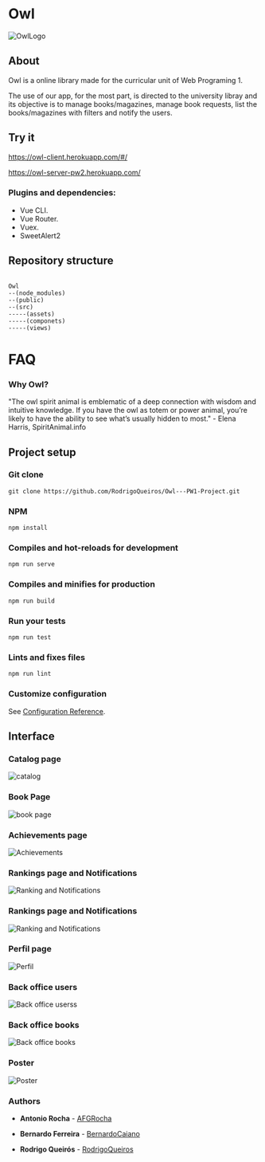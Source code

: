 # Owl
![OwlLogo ](Owl/src/assets/owl.png)


## About

Owl is a online library made for the curricular unit of Web Programing 1.

The use of our app, for the most part, is directed to the university libray and its objective is to manage books/magazines, manage book requests, list the books/magazines with filters and notify the users.

## Try it

https://owl-client.herokuapp.com/#/

https://owl-server-pw2.herokuapp.com/

### Plugins and dependencies:
* Vue CLI.
* Vue Router.
* Vuex.
* SweetAlert2

## Repository structure 

```mermaid

Owl  
--(node_modules) 
--(public)
--(src)
-----(assets)
-----(componets)
-----(views)
```

# FAQ

### Why Owl?
"The owl spirit animal is emblematic of a deep connection with wisdom and intuitive knowledge. If you have the owl as totem or power animal, you’re likely to have the ability to see what’s usually hidden to most." - Elena Harris, SpiritAnimal.info

## Project setup

### Git clone
```
git clone https://github.com/RodrigoQueiros/Owl---PW1-Project.git
```

### NPM
```
npm install
```

### Compiles and hot-reloads for development
```
npm run serve
```

### Compiles and minifies for production
```
npm run build
```

### Run your tests
```
npm run test
```

### Lints and fixes files
```
npm run lint
```

### Customize configuration
See [Configuration Reference](https://cli.vuejs.org/config/).

## Interface

### Catalog page
![catalog](Owl/src/assets/print1.png)

### Book Page
![book page](Owl/src/assets/print2.png)

### Achievements page
![Achievements](Owl/src/assets/print3.png)

### Rankings page and Notifications
![Ranking and Notifications](Owl/src/assets/print4.png)

### Rankings page and Notifications
![Ranking and Notifications](Owl/src/assets/print4.png)

### Perfil page
![Perfil](Owl/src/assets/print5.png)

### Back office users
![Back office userss](Owl/src/assets/print6.png)

### Back office books
![Back office books](Owl/src/assets/print7.png)

### Poster
![Poster](Owl/src/assets/poster.png)

### Authors

* **Antonio Rocha** - [AFGRocha](https://github.com/AFGRocha)

* **Bernardo Ferreira** - [BernardoCaiano](https://github.com/BernardoCaiano)

* **Rodrigo Queirós** - [RodrigoQueiros](https://github.com/RodrigoQueiros)


